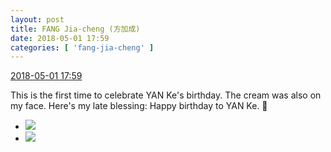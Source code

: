 ```yaml
---
layout: post
title: FANG Jia-cheng (方加成)
date: 2018-05-01 17:59
categories: [ 'fang-jia-cheng' ]
---
```


<div class="weibo-info">
  <a href="https://weibo.com/6505661195/GeEC05nni">2018-05-01 17:59</a>
</div>

This is the first time to celebrate YAN Ke's birthday. The cream was also on my face. Here's my late blessing: Happy birthday to YAN Ke. 🎂

<!-- more -->

<ul class="weibo-pic-list-1">
  <li class="weibo-pic">
    <a href="http://wx1.sinaimg.cn/mw690/0076h5Fhgy1fqvzpt94mmj30qo1bfwkb.jpg"><img src="http://wx1.sinaimg.cn/thumb150/0076h5Fhgy1fqvzpt94mmj30qo1bfwkb.jpg"/></a>
  </li>
  <li class="weibo-pic">
    <a href="http://wx3.sinaimg.cn/mw690/0076h5Fhgy1fqvzpu5ukbj31bf0qo44g.jpg"><img src="http://wx3.sinaimg.cn/thumb150/0076h5Fhgy1fqvzpu5ukbj31bf0qo44g.jpg"/></a>
  </li>
</ul>
